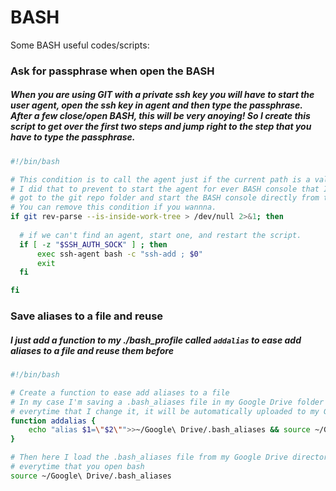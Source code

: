 # **BASH**
Some BASH useful codes/scripts:

### Ask for passphrase when open the BASH
##### When you are using GIT with a private ssh key you will have to start the user agent, open the ssh key in agent and then type the passphrase. After a few close/open BASH, this will be very anoying! So I create this script to get over the first two steps and jump right to the step that you have to type the passphrase.
```BASH
#!/bin/bash

# This condition is to call the agent just if the current path is a valid git repository
# I did that to prevent to start the agent for ever BASH console that I open, and execute just for those that I
# got to the git repo folder and start the BASH console directly from there.
# You can remove this condition if you wannna.
if git rev-parse --is-inside-work-tree > /dev/null 2>&1; then
  
  # if we can't find an agent, start one, and restart the script.
  if [ -z "$SSH_AUTH_SOCK" ] ; then
      exec ssh-agent bash -c "ssh-add ; $0"
      exit
  fi

fi
```

### Save aliases to a file and reuse
##### I just add a function to my ./bash_profile called `addalias` to ease add aliases to a file and reuse them before

```BASH
#!/bin/bash

# Create a function to ease add aliases to a file
# In my case I'm saving a .bash_aliases file in my Google Drive folder because
# everytime that I change it, it will be automatically uploaded to my Google Drive
function addalias { 
	echo "alias $1=\"$2\"">>~/Google\ Drive/.bash_aliases && source ~/Google\ Drive/.bash_aliases
}

# Then here I load the .bash_aliases file from my Google Drive directory
# everytime that you open bash
source ~/Google\ Drive/.bash_aliases
```
